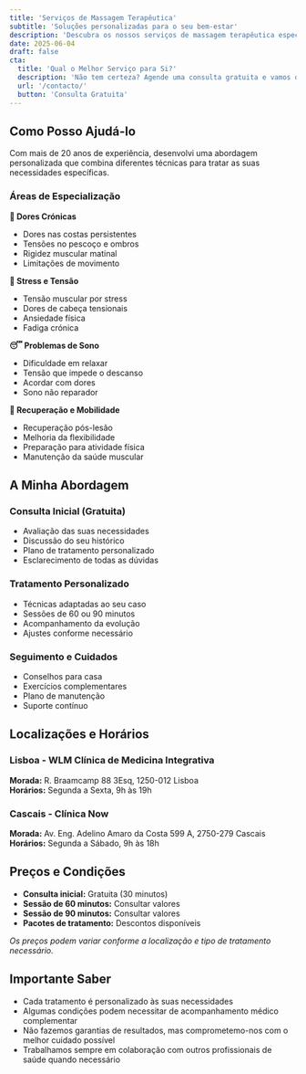 ```yaml
---
title: 'Serviços de Massagem Terapêutica'
subtitle: 'Soluções personalizadas para o seu bem-estar'
description: 'Descubra os nossos serviços de massagem terapêutica especializados no tratamento de dores crónicas, stress e problemas de mobilidade.'
date: 2025-06-04
draft: false
cta:
  title: 'Qual o Melhor Serviço para Si?'
  description: 'Não tem certeza? Agende uma consulta gratuita e vamos descobrir juntos.'
  url: '/contacto/'
  button: 'Consulta Gratuita'
---
```


## Como Posso Ajudá-lo

Com mais de 20 anos de experiência, desenvolvi uma abordagem personalizada que combina diferentes técnicas para tratar as suas necessidades específicas.

### Áreas de Especialização

**🔸 Dores Crónicas**
- Dores nas costas persistentes
- Tensões no pescoço e ombros
- Rigidez muscular matinal
- Limitações de movimento

**💪 Stress e Tensão**
- Tensão muscular por stress
- Dores de cabeça tensionais
- Ansiedade física
- Fadiga crónica

**😴 Problemas de Sono**
- Dificuldade em relaxar
- Tensão que impede o descanso
- Acordar com dores
- Sono não reparador

**🏃 Recuperação e Mobilidade**
- Recuperação pós-lesão
- Melhoria da flexibilidade
- Preparação para atividade física
- Manutenção da saúde muscular

## A Minha Abordagem

### Consulta Inicial (Gratuita)
- Avaliação das suas necessidades
- Discussão do seu histórico
- Plano de tratamento personalizado
- Esclarecimento de todas as dúvidas

### Tratamento Personalizado
- Técnicas adaptadas ao seu caso
- Sessões de 60 ou 90 minutos
- Acompanhamento da evolução
- Ajustes conforme necessário

### Seguimento e Cuidados
- Conselhos para casa
- Exercícios complementares
- Plano de manutenção
- Suporte contínuo

## Localizações e Horários

### Lisboa - WLM Clínica de Medicina Integrativa
**Morada:** R. Braamcamp 88 3Esq, 1250-012 Lisboa  
**Horários:** Segunda a Sexta, 9h às 19h

### Cascais - Clínica Now
**Morada:** Av. Eng. Adelino Amaro da Costa 599 A, 2750-279 Cascais  
**Horários:** Segunda a Sábado, 9h às 18h

## Preços e Condições

- **Consulta inicial:** Gratuita (30 minutos)
- **Sessão de 60 minutos:** Consultar valores
- **Sessão de 90 minutos:** Consultar valores
- **Pacotes de tratamento:** Descontos disponíveis

*Os preços podem variar conforme a localização e tipo de tratamento necessário.*

## Importante Saber

- Cada tratamento é personalizado às suas necessidades
- Algumas condições podem necessitar de acompanhamento médico complementar
- Não fazemos garantias de resultados, mas comprometemo-nos com o melhor cuidado possível
- Trabalhamos sempre em colaboração com outros profissionais de saúde quando necessário


